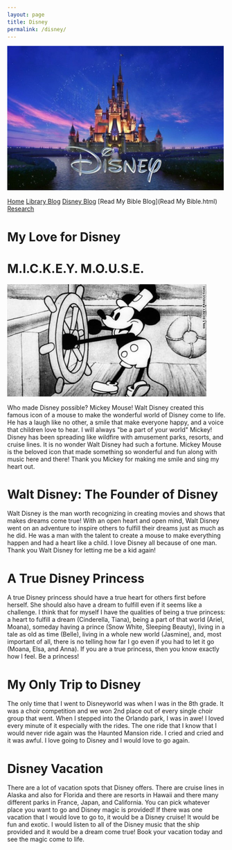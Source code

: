 ```yaml
---
layout: page
title: Disney
permalink: /disney/
---
```

<img src="/Assets/Disney.jpg" width="500px" length="500px">

[Home](index.html)
[Library Blog](library.html)
[Disney Blog](Disney.html)
[Read My Bible Blog](Read My Bible.html)
[Research](Research.html)

# My Love for Disney

#  M.I.C.K.E.Y. M.O.U.S.E.

<img src="/Assets/Mickey Mouse.jpg" width="460px" length="259px">

 Who made Disney possible? Mickey Mouse! Walt Disney created this famous icon of a mouse to make the wonderful world of Disney come to life. He has a laugh like no other, a smile that make everyone happy, and a voice that children love to hear. I will always "be a part of your world" Mickey! Disney has been spreading like wildfire with amusement parks, resorts, and cruise lines. It is no wonder Walt Disney had such a fortune. Mickey Mouse is the beloved icon that made something so wonderful and fun along with music here and there! Thank you Mickey for making me smile and sing my heart out.





#  Walt Disney: The Founder of Disney
 Walt Disney is the man worth recognizing in creating movies and shows that makes dreams come true! With an open heart and open mind, Walt Disney went on an adventure to inspire others to fulfill their dreams just as much as he did. He was a man with the talent to create a mouse to make everything happen and had a heart like a child. I love Disney all because of one man. Thank you Walt Disney for letting me be a kid again!





#  A True Disney Princess
 A true Disney princess should have a true heart for others first before herself. She should also have a dream to fulfill even if it seems like a challenge. I think that for myself I have the qualities of being a true princess: a heart to fulfill a dream (Cinderella, Tiana), being a part of that world (Ariel, Moana), someday having a prince (Snow White, Sleeping Beauty), living in a tale as old as time (Belle), living in a whole new world (Jasmine), and, most important of all, there is no telling how far I go even if you had to let it go (Moana, Elsa, and Anna). If you are a true princess, then you know exactly how I feel. Be a princess!





#  My Only Trip to Disney
 The only time that I went to Disneyworld was when I was in the 8th grade. It was a choir competition and we won 2nd place out of every single choir group that went. When I stepped into the Orlando park, I was in awe! I loved every minute of it especially with the rides. The one ride that I know that I would never ride again was the Haunted Mansion ride. I cried and cried and it was awful. I love going to Disney and I would love to go again.





#  Disney Vacation
There are a lot of vacation spots that Disney offers. There are cruise lines in Alaska and also for Florida and there are resorts in Hawaii and there many different parks in France, Japan, and California. You can pick whatever place you want to go and Disney magic is provided! If there was one vacation that I would love to go to, it would be a Disney cruise! It would be fun and exotic. I would listen to all of the Disney music that the ship provided and it would be a dream come true! Book your vacation today and see the magic come to life.
